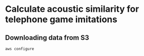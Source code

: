 # Calculate acoustic similarity for telephone game imitations

## Downloading data from S3

```bash
aws configure
```
